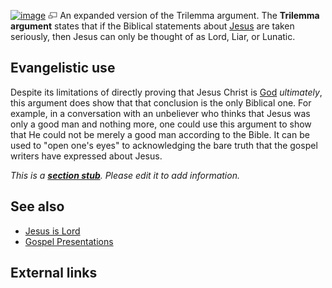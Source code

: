[![image](images/thumb/3/3c/JesusChrist-LogicallyLord.png/300px-JesusChrist-LogicallyLord.png)](http://www.theopedia.com/File:JesusChrist-LogicallyLord.png)
[![image](data:image/png;base64,iVBORw0KGgoAAAANSUhEUgAAAA8AAAALCAAAAACFLIiAAAAAAnRSTlMA/1uRIrUAAABPSURBVAjXY/j///+5vXDwjAHIr26ZAgXZe8H8a/+hoIcw/9nevdVL9+79DuPvzQYZFPUezu8BMZLXgkExnD8HAu6hqv//n+HZVjD4DuUDAKlChD3fj6aPAAAAAElFTkSuQmCC)](http://www.theopedia.com/File:JesusChrist-LogicallyLord.png "Enlarge")
An expanded version of the Trilemma argument.
The **Trilemma argument** states that if the Biblical statements
about [Jesus](Jesus "Jesus") are taken seriously, then Jesus can
only be thought of as Lord, Liar, or Lunatic.


## Evangelistic use

Despite its limitations of directly proving that Jesus Christ is
[God](God "God") *ultimately*, this argument does show that that
conclusion is the only Biblical one. For example, in a conversation
with an unbeliever who thinks that Jesus was only a good man and
nothing more, one could use this argument to show that He could not
be merely a good man according to the Bible. It can be used to
"open one's eyes" to acknowledging the bare truth that the gospel
writers have expressed about Jesus.

*This is a **[section stub](http://www.theopedia.com/Category:Theopedia_sectionstubs "Category:Theopedia sectionstubs")**. Please edit it to add information.*
## See also

-   [Jesus is Lord](Jesus_is_Lord "Jesus is Lord")
-   [Gospel Presentations](Gospel_Presentations "Gospel Presentations")

## External links




